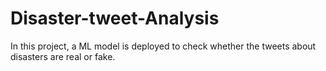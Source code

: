 # Disaster-tweet-Analysis
In this project, a ML model is deployed to check whether the tweets about disasters are real or fake.

